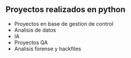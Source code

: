 ## Proyectos realizados en python
- Proyectos en base de gestion de control
- Analisis de datos
- IA
- Proyectos QA
- Analisis forense y hackfiles

